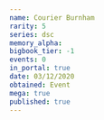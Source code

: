 ```yaml
---
name: Courier Burnham
rarity: 5
series: dsc
memory_alpha:
bigbook_tier: -1
events: 0
in_portal: true
date: 03/12/2020
obtained: Event
mega: true
published: true
---
```



